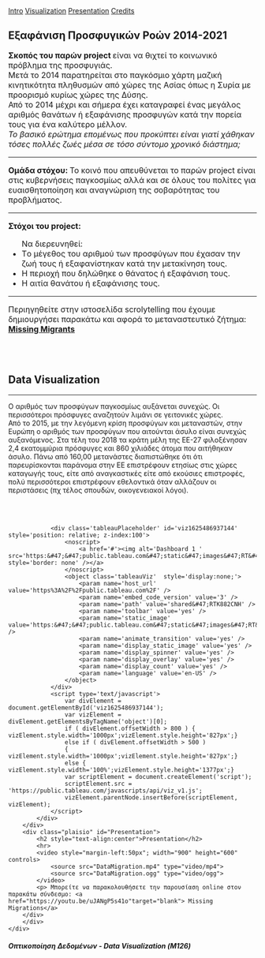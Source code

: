 <!DOCTYPE html>
<html lang="en">
<head>
	<title>Data Visualization</title>
	<meta charset="UTF-8">
	<meta name="viewport" content="width=device-width, initial-scale=1">
	<link rel="stylesheet" href="intro.css" >
</head>
<body>

<div class="navbar" style="z-index:200">
  <a href="Intro.html" class="active">Intro</a>
  <a href="#Visualization">Visualization</a>
  <a href="#Presentation" >Presentation</a>
  <a href="Credits.html" class="right">Credits</a>
</div>

<div class="row">
  <div class="side" >
    <h2 >Εξαφάνιση Προσφυγικών Ροών 2014-2021</h2>
    <div>
	<div class="plaisio">
		<font face = "Garamond (serif)" size = "3">  
			<p><strong> Σκοπός του παρών project </strong>είναι να θιχτεί το κοινωνικό πρόβλημα της προσφυγιάς.<br>
				Μετά το 2014 παρατηρείται στο παγκόσμιο χάρτη μαζική κινητικότητα πληθυσμών από χώρες της Ασίας όπως η Συρία με προορισμό κυρίως χώρες της Δύσης. <br>
				Από το 2014 μέχρι και σήμερα έχει καταγραφεί ένας μεγάλος αριθμός θανάτων ή εξαφάνισης προσφυγών κατά την πορεία τους για ένα καλύτερο μέλλον.<br>
				<em>Το  βασικό ερώτημα επομένως  που προκύπτει είναι γιατί χάθηκαν τόσες πολλές ζωές μέσα σε τόσο σύντομο χρονικό διάστημα; 
				</em><br>
				<hr class="new1"><strong>Ομάδα στόχου: </strong>Το κοινό που απευθύνεται το παρών project είναι στις κυβερνήσεις παγκοσμίως αλλά και σε όλους του πολίτες για ευαισθητοποίηση και αναγνώριση της σοβαρότητας του προβλήματος. 
			</p>
			<hr class="new1"><strong>Στόχοι του project: </strong>
			<ul>
				Να διερευνηθεί:			
				<li>Tο μέγεθος του αριθμού των προσφύγων που έχασαν την ζωή τους ή εξαφανίστηκαν κατά την μετακίνηση τους. </li>
				<li>Η περιοχή που δηλώθηκε ο θάνατος ή εξαφάνιση τους.</li>
				<li>Η αιτία θανάτου ή εξαφάνισης τους.</li>
			</ul>
			<hr class="new1">Περιηγηθείτε στην ιστοσελίδα scrolytelling που έχουμε δημιουργήσει παρακάτω και αφορά το μεταναστευτικό ζήτημα: 
			<a href="https://a-migration.vev.site/scrollytelling-migration/?fbclid=IwAR22ZQ8_nuAv67V9k_dxQlZGe1ydWn76ZqEKeurwCwf2bH0X6Mg7ChuOxoI"target="blank"> <strong> Missing Migrants</strong></a>
		</font>
	<br><br>
	</div>
	<br><br>
</div>
  <div id="Visualization" class="row">
	<div class="main">
		<h2>Data Visualization</h2>
		<hr>
		<div> 
			<div class="plaisio">
				<p>Ο αριθμός των προσφύγων παγκοσμίως αυξάνεται συνεχώς. Οι περισσότεροι πρόσφυγες αναζητούν λιμάνι 
				σε γειτονικές χώρες. <br>
				Από το 2015, με την λεγόμενη κρίση προσφύγων και μεταναστών, στην 
				Ευρώπη ο αριθμός των προσφύγων που αιτούνται άσυλο είναι συνεχώς αυξανόμενος. 
				Στα τέλη του 2018 τα κράτη μέλη της ΕΕ-27 φιλοξένησαν 2,4 εκατομμύρια πρόσφυγες και 860 χιλιάδες άτομα
				που αιτήθηκαν άσυλο. Πάνω από 160,00 μετανάστες διαπιστώθηκε ότι ότι παρευρίσκονται παράνομα στην ΕΕ 
				επιστρέφουν  ετησίως στις χώρες καταγωγής τους, είτε από αναγκαστικές είτε από εκούσιες επιστροφές, 
				πολύ περισσότεροι επιστρέφουν εθελοντικά όταν αλλάζουν οι περιστάσεις (πχ τέλος σπουδών, οικογενειακοί λόγοι).</p>
				<br> <br>
			
				<div class='tableauPlaceholder' id='viz1625486937144' style='position: relative; z-index:100'>
					<noscript>
						<a href='#'><img alt='Dashboard 1 ' src='https:&#47;&#47;public.tableau.com&#47;static&#47;images&#47;RT&#47;RTK882CNH&#47;1_rss.png' style='border: none' /></a>
					</noscript>
					<object class='tableauViz'  style='display:none;'>
						<param name='host_url' value='https%3A%2F%2Fpublic.tableau.com%2F' /> 
						<param name='embed_code_version' value='3' />
						<param name='path' value='shared&#47;RTK882CNH' /> 
						<param name='toolbar' value='yes' />
						<param name='static_image' value='https:&#47;&#47;public.tableau.com&#47;static&#47;images&#47;RT&#47;RTK882CNH&#47;1.png' /> 
						<param name='animate_transition' value='yes' />
						<param name='display_static_image' value='yes' />
						<param name='display_spinner' value='yes' />
						<param name='display_overlay' value='yes' />
						<param name='display_count' value='yes' />
						<param name='language' value='en-US' />
					</object>
				</div>              
				<script type='text/javascript'>     
					var divElement = document.getElementById('viz1625486937144');   
					var vizElement = divElement.getElementsByTagName('object')[0];   
					if ( divElement.offsetWidth > 800 ) { vizElement.style.width='1000px';vizElement.style.height='827px';} 
					else if ( divElement.offsetWidth > 500 )
					{ vizElement.style.width='1000px';vizElement.style.height='827px';}
					else { vizElement.style.width='100%';vizElement.style.height='1377px';}  
					var scriptElement = document.createElement('script');                
					scriptElement.src = 'https://public.tableau.com/javascripts/api/viz_v1.js';      
					vizElement.parentNode.insertBefore(scriptElement, vizElement);           
				</script>
			</div>
		</div>
		<div class="plaisio" id="Presentation">
			<h2 style="text-align:center">Presentation</h2>
			<hr>
			<video style="margin-left:50px"; width="900" height="600" controls>
				<source src="DataMigration.mp4" type="video/mp4">
				<source src="DataMigration.ogg" type="video/ogg">
			</video>	
			<p> Μπορείτε να παρακολουθήσετε την παρουσίαση online στον παρακάτω σύνδεσμο: <a href="https://youtu.be/uJANgP5s41o"target="blank"> Missing Migrations</a>
		</div>
		</div>
	</div>
</div>
</div>
<div class="footer">
  <h5>Οπτικοποίηση Δεδομένων - Data Visualization (Μ126)</h5>
</div>


</body>
</html>
